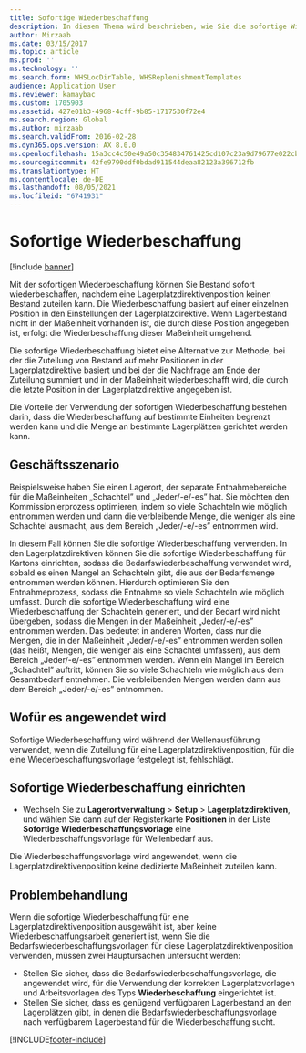```yaml
---
title: Sofortige Wiederbeschaffung
description: In diesem Thema wird beschrieben, wie Sie die sofortige Wiederbeschaffung verwenden können, um den Lagerbestand wieder zu ergänzen, wenn eine Lagerplatzdirektive keinen Bestand zuordnen kann.
author: Mirzaab
ms.date: 03/15/2017
ms.topic: article
ms.prod: ''
ms.technology: ''
ms.search.form: WHSLocDirTable, WHSReplenishmentTemplates
audience: Application User
ms.reviewer: kamaybac
ms.custom: 1705903
ms.assetid: 427e01b3-4968-4cff-9b85-1717530f72e4
ms.search.region: Global
ms.author: mirzaab
ms.search.validFrom: 2016-02-28
ms.dyn365.ops.version: AX 8.0.0
ms.openlocfilehash: 15a3cc4c50e49a50c354834761425cd107c23a9d79677e022cb1d339bb48c918
ms.sourcegitcommit: 42fe9790ddf0bdad911544deaa82123a396712fb
ms.translationtype: HT
ms.contentlocale: de-DE
ms.lasthandoff: 08/05/2021
ms.locfileid: "6741931"
---
```

# <a name="immediate-replenishment"></a>Sofortige Wiederbeschaffung

[!include [banner](../includes/banner.md)]

Mit der sofortigen Wiederbeschaffung können Sie Bestand sofort wiederbeschaffen, nachdem eine Lagerplatzdirektivenposition keinen Bestand zuteilen kann. Die Wiederbeschaffung basiert auf einer einzelnen Position in den Einstellungen der Lagerplatzdirektive. Wenn Lagerbestand nicht in der Maßeinheit vorhanden ist, die durch diese Position angegeben ist, erfolgt die Wiederbeschaffung dieser Maßeinheit umgehend.

Die sofortige Wiederbeschaffung bietet eine Alternative zur Methode, bei der die Zuteilung von Bestand auf mehr Positionen in der Lagerplatzdirektive basiert und bei der die Nachfrage am Ende der Zuteilung summiert und in der Maßeinheit wiederbeschafft wird, die durch die letzte Position in der Lagerplatzdirektive angegeben ist.

Die Vorteile der Verwendung der sofortigen Wiederbeschaffung bestehen darin, dass die Wiederbeschaffung auf bestimmte Einheiten begrenzt werden kann und die Menge an bestimmte Lagerplätzen gerichtet werden kann.

## <a name="business-scenario"></a>Geschäftsszenario

Beispielsweise haben Sie einen Lagerort, der separate Entnahmebereiche für die Maßeinheiten „Schachtel” und „Jeder/-e/-es” hat. Sie möchten den Kommissionierprozess optimieren, indem so viele Schachteln wie möglich entnommen werden und dann die verbleibende Menge, die weniger als eine Schachtel ausmacht, aus dem Bereich „Jeder/-e/-es” entnommen wird.

In diesem Fall können Sie die sofortige Wiederbeschaffung verwenden. In den Lagerplatzdirektiven können Sie die sofortige Wiederbeschaffung für Kartons einrichten, sodass die Bedarfswiederbeschaffung verwendet wird, sobald es einen Mangel an Schachteln gibt, die aus der Bedarfsmenge entnommen werden können. Hierdurch optimieren Sie den Entnahmeprozess, sodass die Entnahme so viele Schachteln wie möglich umfasst. Durch die sofortige Wiederbeschaffung wird eine Wiederbeschaffung der Schachteln generiert, und der Bedarf wird nicht übergeben, sodass die Mengen in der Maßeinheit „Jeder/-e/-es” entnommen werden. Das bedeutet in anderen Worten, dass nur die Mengen, die in der Maßeinheit „Jeder/-e/-es” entnommen werden sollen (das heißt, Mengen, die weniger als eine Schachtel umfassen), aus dem Bereich „Jeder/-e/-es” entnommen werden. Wenn ein Mangel im Bereich „Schachtel” auftritt, können Sie so viele Schachteln wie möglich aus dem Gesamtbedarf entnehmen. Die verbleibenden Mengen werden dann aus dem Bereich „Jeder/-e/-es” entnommen.

## <a name="where-it-applies"></a>Wofür es angewendet wird

Sofortige Wiederbeschaffung wird während der Wellenausführung verwendet, wenn die Zuteilung für eine Lagerplatzdirektivenposition, für die eine Wiederbeschaffungsvorlage festgelegt ist, fehlschlägt.

## <a name="set-up-immediate-replenishment"></a>Sofortige Wiederbeschaffung einrichten

- Wechseln Sie zu **Lagerortverwaltung** \> **Setup** \> **Lagerplatzdirektiven**, und wählen Sie dann auf der Registerkarte **Positionen** in der Liste **Sofortige Wiederbeschaffungsvorlage** eine Wiederbeschaffungsvorlage für Wellenbedarf aus.

Die Wiederbeschaffungsvorlage wird angewendet, wenn die Lagerplatzdirektivenposition keine dedizierte Maßeinheit zuteilen kann.

## <a name="troubleshooting"></a>Problembehandlung

Wenn die sofortige Wiederbeschaffung für eine Lagerplatzdirektivenposition ausgewählt ist, aber keine Wiederbeschaffungsarbeit generiert ist, wenn Sie die Bedarfswiederbeschaffungsvorlagen für diese Lagerplatzdirektivenposition verwenden, müssen zwei Hauptursachen untersucht werden:

- Stellen Sie sicher, dass die Bedarfswiederbeschaffungsvorlage, die angewendet wird, für die Verwendung der korrekten Lagerplatzvorlagen und Arbeitsvorlagen des Typs **Wiederbeschaffung** eingerichtet ist.
- Stellen Sie sicher, dass es genügend verfügbaren Lagerbestand an den Lagerplätzen gibt, in denen die Bedarfswiederbeschaffungsvorlage nach verfügbarem Lagerbestand für die Wiederbeschaffung sucht.


[!INCLUDE[footer-include](../../includes/footer-banner.md)]